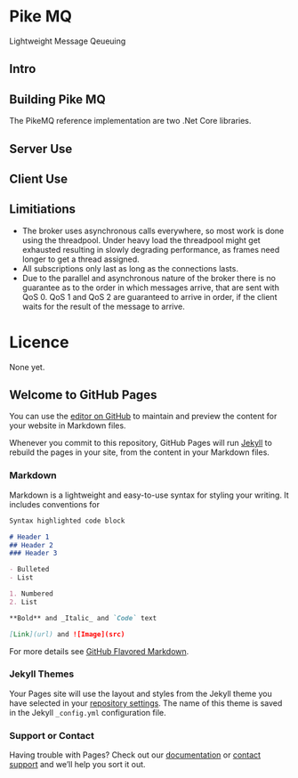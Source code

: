 # Pike MQ
Lightweight Message Qeueuing

## Intro
## Building Pike MQ
The PikeMQ reference implementation are two .Net Core libraries.

## Server Use

## Client Use


## Limitiations
- The broker uses asynchronous calls everywhere, so most work is done using the threadpool. Under heavy load the threadpool might get exhausted resulting in slowly degrading performance, as frames need longer to get a thread assigned.
- All subscriptions only last as long as the connections lasts.
- Due to the parallel and asynchronous nature of the broker there is no guarantee as to the order in which messages arrive, that are sent with QoS 0. QoS 1 and QoS 2 are guaranteed to arrive in order, if the client waits for the result of the message to arrive.

# Licence
None yet.


## Welcome to GitHub Pages

You can use the [editor on GitHub](https://github.com/rincewound/PikeMQ/edit/master/index.md) to maintain and preview the content for your website in Markdown files.

Whenever you commit to this repository, GitHub Pages will run [Jekyll](https://jekyllrb.com/) to rebuild the pages in your site, from the content in your Markdown files.

### Markdown

Markdown is a lightweight and easy-to-use syntax for styling your writing. It includes conventions for

```markdown
Syntax highlighted code block

# Header 1
## Header 2
### Header 3

- Bulleted
- List

1. Numbered
2. List

**Bold** and _Italic_ and `Code` text

[Link](url) and ![Image](src)
```

For more details see [GitHub Flavored Markdown](https://guides.github.com/features/mastering-markdown/).

### Jekyll Themes

Your Pages site will use the layout and styles from the Jekyll theme you have selected in your [repository settings](https://github.com/rincewound/PikeMQ/settings). The name of this theme is saved in the Jekyll `_config.yml` configuration file.

### Support or Contact

Having trouble with Pages? Check out our [documentation](https://help.github.com/categories/github-pages-basics/) or [contact support](https://github.com/contact) and we’ll help you sort it out.
